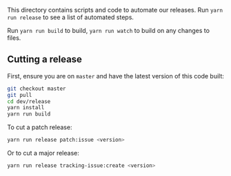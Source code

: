 This directory contains scripts and code to automate our releases. Run `yarn run release` to see a
list of automated steps.

Run `yarn run build` to build, `yarn run watch` to build on any changes to files.

## Cutting a release

First, ensure you are on `master` and have the latest version of this code built:

```sh
git checkout master
git pull
cd dev/release
yarn install
yarn run build
```

To cut a patch release:

```sh
yarn run release patch:issue <version>
```

Or to cut a major release:

```sh
yarn run release tracking-issue:create <version>
```
